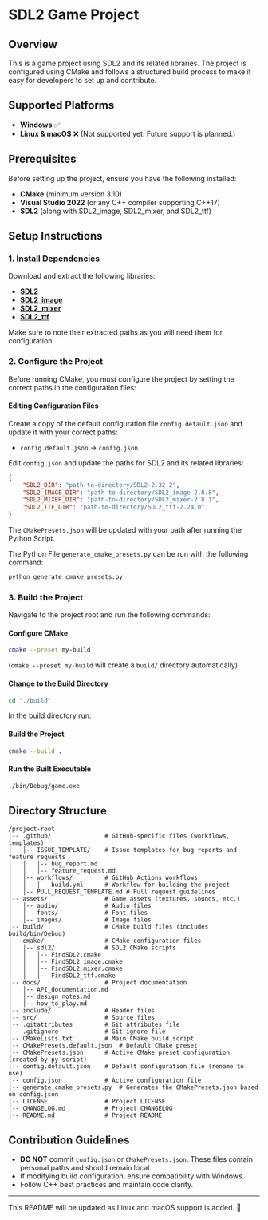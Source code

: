 # SDL2 Game Project

## Overview
This is a game project using SDL2 and its related libraries. The project is configured using CMake and follows a structured build process to make it easy for developers to set up and contribute.

## Supported Platforms
- **Windows** ✅
- **Linux & macOS** ❌ (Not supported yet. Future support is planned.)

## Prerequisites
Before setting up the project, ensure you have the following installed:
- **CMake** (minimum version 3.10)
- **Visual Studio 2022** (or any C++ compiler supporting C++17)
- **SDL2** (along with SDL2_image, SDL2_mixer, and SDL2_ttf)

## Setup Instructions

### 1. Install Dependencies
Download and extract the following libraries:
- **[SDL2](https://github.com/libsdl-org/SDL/releases/download/release-2.32.2/SDL2-devel-2.32.2-VC.zip)**
- **[SDL2_image](https://github.com/libsdl-org/SDL_image/releases/download/release-2.8.8/SDL2_image-devel-2.8.8-VC.zip)**
- **[SDL2_mixer](https://github.com/libsdl-org/SDL_mixer/releases/download/release-2.8.1/SDL2_mixer-devel-2.8.1-VC.zip)**
- **[SDL2_ttf](https://github.com/libsdl-org/SDL_ttf/releases/download/release-2.24.0/SDL2_ttf-devel-2.24.0-VC.zip)**

Make sure to note their extracted paths as you will need them for configuration.

### 2. Configure the Project
Before running CMake, you must configure the project by setting the correct paths in the configuration files:

#### Editing Configuration Files
Create a copy of the default configuration file `config.default.json` and update it with your correct paths:
- `config.default.json` → `config.json`

Edit `config.json` and update the paths for SDL2 and its related libraries:
```json
{
    "SDL2_DIR": "path-to-directory/SDL2-2.32.2",
    "SDL2_IMAGE_DIR": "path-to-directory/SDL2_image-2.8.8",
    "SDL2_MIXER_DIR": "path-to-directory/SDL2_mixer-2.8.1",
    "SDL2_TTF_DIR": "path-to-directory/SDL2_ttf-2.24.0"
}
```

The `CMakePresets.json` will be updated with your path after running the Python Script.

The Python File `generate_cmake_presets.py` can be run with the following command:

```sh
python generate_cmake_presets.py
```

### 3. Build the Project
Navigate to the project root and run the following commands:

#### Configure CMake
```sh
cmake --preset my-build
```
(`cmake --preset my-build` will create a `build/` directory automatically)

#### Change to the Build Directory
```sh
cd "./build"
```

In the build directory run:

#### Build the Project
```sh
cmake --build .
```

#### Run the Built Executable
```sh
./bin/Debug/game.exe
```

## Directory Structure
```
/project-root
│-- .github/               # GitHub-specific files (workflows, templates)
│   │-- ISSUE_TEMPLATE/    # Issue templates for bug reports and feature requests
│   │   │-- bug_report.md
│   │   │-- feature_request.md
│   │-- workflows/         # GitHub Actions workflows
│   │   │-- build.yml      # Workflow for building the project
│   │-- PULL_REQUEST_TEMPLATE.md # Pull request guidelines
│-- assets/                # Game assets (textures, sounds, etc.)
│   │-- audio/             # Audio files
│   │-- fonts/             # Font files
│   │-- images/            # Image files
│-- build/                 # CMake build files (includes build/bin/Debug)
│-- cmake/                 # CMake configuration files
│   │-- sdl2/              # SDL2 CMake scripts
│   │   │-- FindSDL2.cmake
│   │   │-- FindSDL2_image.cmake
│   │   │-- FindSDL2_mixer.cmake
│   │   │-- FindSDL2_ttf.cmake
│-- docs/                  # Project documentation
│   │-- API_documentation.md
│   │-- design_notes.md
│   │-- how_to_play.md
│-- include/               # Header files
│-- src/                   # Source files
│-- .gitattributes         # Git attributes file
│-- .gitignore             # Git ignore file
│-- CMakeLists.txt         # Main CMake build script
│-- CMakePresets.default.json  # Default CMake preset
│-- CMakePresets.json      # Active CMake preset configuration (created by py script)
│-- config.default.json    # Default configuration file (rename to use)
│-- config.json            # Active configuration file
|-- generate_cmake_presets.py  # Generates the CMakePresets.json based on config.json
│-- LICENSE                # Project LICENSE
│-- CHANGELOG.md           # Project CHANGELOG
│-- README.md              # Project README
```

## Contribution Guidelines
- **DO NOT** commit `config.json` or `CMakePresets.json`. These files contain personal paths and should remain local.
- If modifying build configuration, ensure compatibility with Windows.
- Follow C++ best practices and maintain code clarity.

---
This README will be updated as Linux and macOS support is added. 🚀

